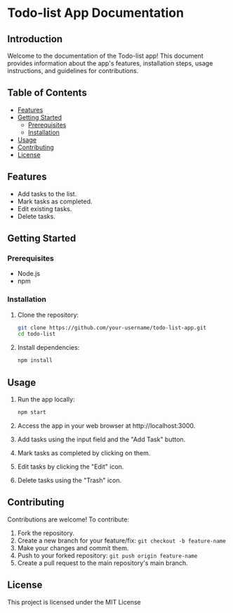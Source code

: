 # Todo-list App Documentation

## Introduction

Welcome to the documentation of the Todo-list app! This document provides information about the app's features, installation steps, usage instructions, and guidelines for contributions.

## Table of Contents

- [Features](#features)
- [Getting Started](#getting-started)
  - [Prerequisites](#prerequisites)
  - [Installation](#installation)
- [Usage](#usage)
- [Contributing](#contributing)
- [License](#license)

## Features

- Add tasks to the list.
- Mark tasks as completed.
- Edit existing tasks.
- Delete tasks.

## Getting Started

### Prerequisites

- Node.js
- npm

### Installation

1. Clone the repository:

   ```bash
   git clone https://github.com/your-username/todo-list-app.git
   cd todo-list

   ```

2. Install dependencies:

   ```bash
   npm install
   ```

## Usage

1. Run the app locally:

   ```bash
   npm start

   ```

2. Access the app in your web browser at http://localhost:3000.

3. Add tasks using the input field and the "Add Task" button.

4. Mark tasks as completed by clicking on them.

5. Edit tasks by clicking the "Edit" icon.

6. Delete tasks using the "Trash" icon.

## Contributing

Contributions are welcome! To contribute:

1. Fork the repository.
2. Create a new branch for your feature/fix: `git checkout -b feature-name`
3. Make your changes and commit them.
4. Push to your forked repository: `git push origin feature-name`
5. Create a pull request to the main repository's main branch.

## License

This project is licensed under the MIT License
